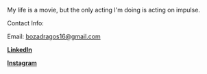 My life is a movie, but the only acting I'm doing is acting on impulse.

Contact Info:

Email: bozadragos16@gmail.com

**[LinkedIn](https://www.linkedin.com/in/dragos-boza-85b9bb17a)**

**[Instagram](https://www.instagram.com/bozadragos/)**

